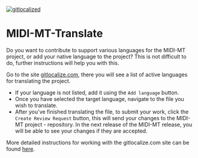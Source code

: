 [![gitlocalized ](https://gitlocalize.com/repo/8873/whole_project/badge.svg)](https://gitlocalize.com/repo/8873/whole_project?utm_source=badge)

# MIDI-MT-Translate

Do you want to contribute to support various languages for the MIDI-MT project, or add your native language to the project?
This is not difficult to do, further instructions will help you with this.

Go to the site [gitlocalize.com](https://gitlocalize.com/repo/8873), there you will see a list of active languages for translating the project.

- If your language is not listed, add it using the `Add language` button.
- Once you have selected the target language, navigate to the file you wish to translate.
- After you've finished translating the file, to submit your work, click the `Create Review Request` button, this will send your changes to the MIDI-MT project - repository. In the next release of the MIDI-MT release, you will be able to see your changes if they are accepted.

More detailed instructions for working with the gitlocalize.com site can be found [here](https://docs.gitlocalize.com/how_to_contribute.html).  

